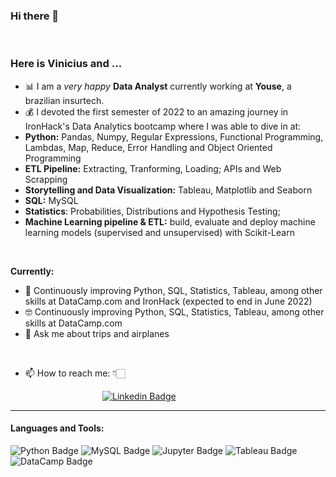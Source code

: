 ### Hi there 👋

<br>

### **Here is Vinicius and ...**

- 📊 I am a *very happy* **Data Analyst** currently working at **Youse**, a brazilian insurtech.
- 💰 I devoted the first semester of 2022 to an amazing journey in  IronHack's Data Analytics bootcamp where I was able to dive in at:
- **Python:** Pandas, Numpy, Regular Expressions, Functional Programming, Lambdas, Map, Reduce, Error Handling and Object Oriented Programming
- **ETL Pipeline:** Extracting, Tranforming, Loading; APIs and Web Scrapping
- **Storytelling and Data Visualization:** Tableau, Matplotlib and Seaborn
- **SQL:** MySQL
- **Statistics**: Probabilities, Distributions and Hypothesis Testing;
- **Machine Learning pipeline & ETL:** build, evaluate and deploy machine learning models (supervised and unsupervised) with Scikit-Learn

<br>

**Currently:**

- 🌋 Continuously improving Python, SQL, Statistics, Tableau, among other skills at DataCamp.com and IronHack (expected to end in June 2022)
- 🤓 Continuously improving Python, SQL, Statistics, Tableau, among other skills at DataCamp.com
- 💬 Ask me about trips and airplanes

<br>

- 📫 How to reach me: 👇🏻

&emsp;&emsp;&emsp;&emsp;&emsp;&emsp;&emsp;&emsp;&emsp;&emsp;&ensp;[![Linkedin Badge](https://img.shields.io/badge/LinkedIn-0077B5?style=for-the-badge&logo=linkedin&logoColor=white)](https://www.linkedin.com/in/vinicius-goulart/)

<hr>

#### Languages and Tools:

![Python Badge](https://img.shields.io/badge/Python-FFD43B?style=for-the-badge&logo=python&logoColor=darkgreen)
![MySQL Badge](https://img.shields.io/badge/MySQL-0000FF?style=for-the-badge&logo=mysql&logoColor=white)
![Jupyter Badge](https://img.shields.io/badge/Jupyter-F37626?style=for-the-badge&logo=jupyter&logoColor=white)
![Tableau Badge](https://img.shields.io/badge/Tableau-E21627?style=for-the-badge&logo=tableau&logoColor=white)
![DataCamp Badge](https://img.shields.io/badge/DataCamp-03EF62?style=for-the-badge&logo=datacamp&logoColor=white)
